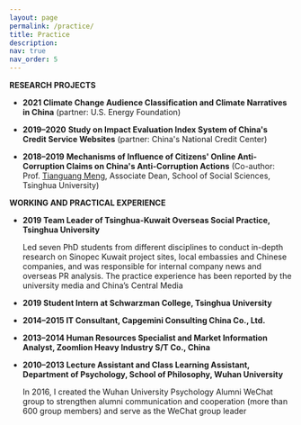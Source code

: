 ```yaml
---
layout: page
permalink: /practice/
title: Practice
description: 
nav: true
nav_order: 5
---
```


**RESEARCH PROJECTS**

- **2021 Climate Change Audience Classification and Climate Narratives in China** (partner: U.S. Energy Foundation)

- **2019–2020** **Study on Impact Evaluation Index System of China's Credit Service Websites** (partner: China's National Credit Center)

- **2018–2019** **Mechanisms of Influence of Citizens' Online Anti-Corruption Claims on China's Anti-Corruption Actions** (Co-author: Prof. [Tianguang Meng](https://www.dps.tsinghua.edu.cn/info/1179/2841.htm), Associate Dean, School of Social Sciences, Tsinghua University)

**WORKING AND PRACTICAL EXPERIENCE**

- **2019  Team Leader of Tsinghua-Kuwait Overseas Social Practice, Tsinghua University**

  Led seven PhD students from different disciplines to conduct in-depth research on Sinopec Kuwait project sites, local embassies and Chinese companies, and was responsible for internal company news and overseas PR analysis. The practice experience has been reported by the university media and China’s Central Media

- **2019  Student Intern at Schwarzman College, Tsinghua University** 

- **2014–2015  IT Consultant, Capgemini Consulting China Co., Ltd.**

- **2013–2014  Human Resources Specialist and Market Information Analyst, Zoomlion Heavy Industry S/T Co., China**

- **2010–2013  Lecture Assistant and Class Learning Assistant, Department of Psychology, School of Philosophy, Wuhan University**

  In 2016, I created the Wuhan University Psychology Alumni WeChat group to strengthen alumni communication and cooperation (more than 600 group members) and serve as the WeChat group leader
